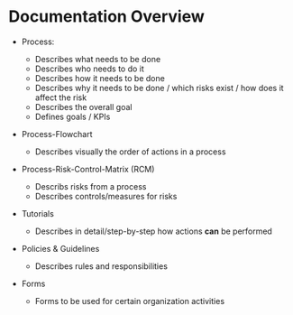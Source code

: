 # Documentation Overview

* Process: 
  * Describes what needs to be done
  * Describes who needs to do it
  * Describes how it needs to be done
  * Describes why it needs to be done / which risks exist / how does it affect the risk
  * Describes the overall goal
  * Defines goals / KPIs

* Process-Flowchart
  * Describes visually the order of actions in a process

* Process-Risk-Control-Matrix (RCM)
  * Describs risks from a process
  * Describes controls/measures for risks

* Tutorials
  * Describes in detail/step-by-step how actions **can** be performed

* Policies & Guidelines
  * Describes rules and responsibilities

* Forms
  * Forms to be used for certain organization activities
